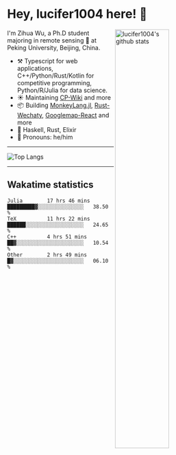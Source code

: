 # Hey, lucifer1004 here! :wave:

<img width="50%" align="right" alt="lucifer1004's github stats" src="https://github-readme-stats.vercel.app/api?username=lucifer1004&show_icons=true">

I'm Zihua Wu, a Ph.D student majoring in remote sensing :satellite: at Peking University, Beijing, China.

- :hammer_and_pick: Typescript for web applications, C++/Python/Rust/Kotlin for competitive programming, Python/R/Julia for data science.
- :sunny: Maintaining [CP-Wiki](https://cp-wiki.vercel.app) and more 
- :package: Building [MonkeyLang.jl](https://github.com/lucifer1004/MonkeyLang.jl), [Rust-Wechaty](https://github.com/wechaty/rust-wechaty), [Googlemap-React](https://github.com/googlemap-react/googlemap-react) and more
- :seedling: Haskell, Rust, Elixir
- :man: Pronouns: he/him

---

![Top Langs](https://github-readme-stats.vercel.app/api/top-langs/?username=lucifer1004&layout=compact)

---

## Wakatime statistics

<!--START_SECTION:waka-->

```text
Julia        17 hrs 46 mins  █████████▓░░░░░░░░░░░░░░░   38.50 %
TeX          11 hrs 22 mins  ██████░░░░░░░░░░░░░░░░░░░   24.65 %
C++          4 hrs 51 mins   ██▓░░░░░░░░░░░░░░░░░░░░░░   10.54 %
Other        2 hrs 49 mins   █▓░░░░░░░░░░░░░░░░░░░░░░░   06.10 %
```

<!--END_SECTION:waka-->
